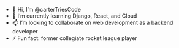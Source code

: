 - 👋 Hi, I’m @carterTriesCode
- 🌱 I’m currently learning Django, React, and Cloud
- 📫 I’m looking to collaborate on web development as a backend developer
- ⚡ Fun fact: former collegiate rocket league player

